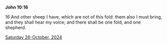 **John 10:16**

16 And other sheep I have, which are not of this fold: them also I must bring, and they shall hear my voice; and there shall be one fold, and one shepherd.

[Saturday 26-October, 2024](https://getbible.life/kjv/John/10/16)
